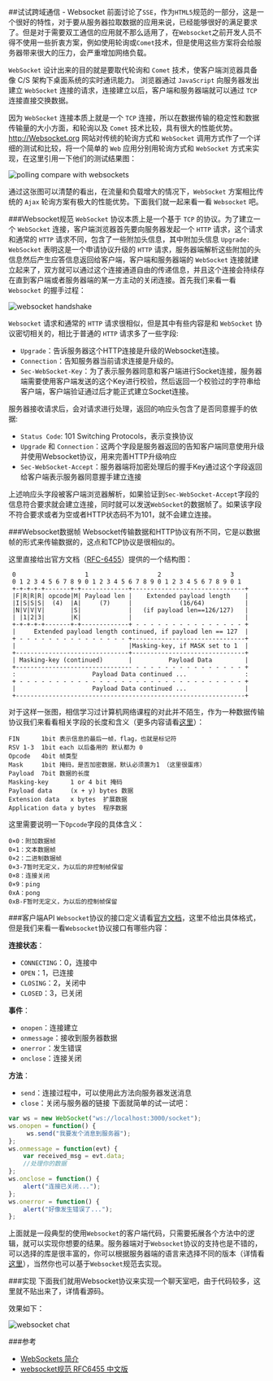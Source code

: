 ##试试跨域通信 - Websocket
前面讨论了`SSE`，作为`HTML5`规范的一部分，这是一个很好的特性，对于要从服务器拉取数据的应用来说，已经能够很好的满足要求了。但是对于需要双工通信的应用就不那么适用了，在`Websocket`之前开发人员不得不使用一些折衷方案，例如使用轮询或`Comet`技术，但是使用这些方案将会给服务器带来很大的压力，会严重增加网络负载。

`WebSocket` 设计出来的目的就是要取代轮询和 `Comet` 技术，使客户端浏览器具备像 C/S 架构下桌面系统的实时通讯能力。 浏览器通过 `JavaScript` 向服务器发出建立 `WebSocket` 连接的请求，连接建立以后，客户端和服务器端就可以通过 `TCP` 连接直接交换数据。

因为 `WebSocket` 连接本质上就是一个 `TCP` 连接，所以在数据传输的稳定性和数据传输量的大小方面，和轮询以及 `Comet` 技术比较，具有很大的性能优势。http://Websocket.org 网站对传统的轮询方式和 `WebSocket` 调用方式作了一个详细的测试和比较，将一个简单的 `Web` 应用分别用轮询方式和 `WebSocket` 方式来实现，在这里引用一下他们的测试结果图：

![polling compare with websockets](http://liuwanlin.info/content/images/2015/04/image002.jpg)

通过这张图可以清楚的看出，在流量和负载增大的情况下，`WebSocket` 方案相比传统的 `Ajax` 轮询方案有极大的性能优势。下面我们就一起来看一看 `Websocket` 吧。

###Websocket规范
`WebSocket` 协议本质上是一个基于 `TCP` 的协议。为了建立一个 `WebSocket` 连接，客户端浏览器首先要向服务器发起一个 `HTTP` 请求，这个请求和通常的 `HTTP` 请求不同，包含了一些附加头信息，其中附加头信息 `Upgrade: WebSocket` 表明这是一个申请协议升级的 `HTTP` 请求，服务器端解析这些附加的头信息然后产生应答信息返回给客户端，客户端和服务器端的 `WebSocket` 连接就建立起来了，双方就可以通过这个连接通道自由的传递信息，并且这个连接会持续存在直到客户端或者服务器端的某一方主动的关闭连接。首先我们来看一看 `Websocket` 的握手过程：

![websocket handshake](http://liuwanlin.info/content/images/2015/04/Websocket-handshake.png)

`Websocket` 请求和通常的 `HTTP` 请求很相似，但是其中有些内容是和 `WebSocket` 协议密切相关的，相比于普通的 `HTTP` 请求多了一些字段:
* `Upgrade`：告诉服务器这个HTTP连接是升级的Websocket连接。
* `Connection`：告知服务器当前请求连接是升级的。
* `Sec-WebSocket-Key`：为了表示服务器同意和客户端进行Socket连接，服务器端需要使用客户端发送的这个Key进行校验，然后返回一个校验过的字符串给客户端，客户端验证通过后才能正式建立Socket连接。

服务器接收请求后，会对请求进行处理，返回的响应头包含了是否同意握手的依据:
* `Status Code`: 101 Switching Protocols，表示变换协议
* `Upgrade` 和 `Connection`：这两个字段是服务器返回的告知客户端同意使用升级并使用Websocket协议，用来完善HTTP升级响应
* `Sec-WebSocket-Accept`：服务器端将加密处理后的握手Key通过这个字段返回给客户端表示服务器同意握手建立连接

上述响应头字段被客户端浏览器解析，如果验证到`Sec-WebSocket-Accept`字段的信息符合要求就会建立连接，同时就可以发送`WebSocket`的数据帧了。如果该字段不符合要求或者为空或者HTTP状态码不为101，就不会建立连接。

###Websocket数据帧
Websocket传输数据和HTTP协议有所不同，它是以数据帧的形式来传输数据的，这点和TCP协议是很相似的。

这里直接给出官方文档（[RFC-6455](http://www.rfc-base.org/txt/rfc-6455.txt)）提供的一个结构图：
```
 0                   1                   2                   3
 0 1 2 3 4 5 6 7 8 9 0 1 2 3 4 5 6 7 8 9 0 1 2 3 4 5 6 7 8 9 0 1
 +-+-+-+-+-------+-+-------------+-------------------------------+
 |F|R|R|R| opcode|M| Payload len |    Extended payload length    |
 |I|S|S|S|  (4)  |A|     (7)     |             (16/64)           |
 |N|V|V|V|       |S|             |   (if payload len==126/127)   |
 | |1|2|3|       |K|             |                               |
 +-+-+-+-+-------+-+-------------+ - - - - - - - - - - - - - - - +
 |     Extended payload length continued, if payload len == 127  |
 + - - - - - - - - - - - - - - - +-------------------------------+
 |                               |Masking-key, if MASK set to 1  |
 +-------------------------------+-------------------------------+
 | Masking-key (continued)       |          Payload Data         |
 +-------------------------------- - - - - - - - - - - - - - - - +
 :                     Payload Data continued ...                :
 + - - - - - - - - - - - - - - - - - - - - - - - - - - - - - - - +
 |                     Payload Data continued ...                |
 +---------------------------------------------------------------+
 ```
对于这样一张图，相信学习过计算机网络课程的对此并不陌生，作为一种数据传输协议我们来看看相关字段的长度和含义（更多内容请看[这里](http://jinnianshilongnian.iteye.com/blog/1899876)）：
```
FIN      1bit 表示信息的最后一帧，flag，也就是标记符  
RSV 1-3  1bit each 以后备用的 默认都为 0  
Opcode   4bit 帧类型  
Mask     1bit 掩码，是否加密数据，默认必须置为1 （这里很蛋疼）  
Payload  7bit 数据的长度  
Masking-key      1 or 4 bit 掩码  
Payload data     (x + y) bytes 数据  
Extension data   x bytes  扩展数据  
Application data y bytes  程序数据  
```
这里需要说明一下`Opcode`字段的具体含义：
```
0×0：附加数据帧  
0×1：文本数据帧  
0×2：二进制数据帧  
0×3-7暂时无定义，为以后的非控制帧保留  
0×8：连接关闭  
0×9：ping  
0xA：pong  
0xB-F暂时无定义，为以后的控制帧保留 
```
###客户端API
`Websocket`协议的接口定义请看[官方文档](http://www.w3.org/TR/2011/WD-websockets-20110419/#websocket)，这里不给出具体格式，但是我们来看一看`Websocket`协议接口有哪些内容：

**连接状态**：
* `CONNECTING`：0，连接中
* `OPEN`：1，已连接
* `CLOSING`：2，关闭中
* `CLOSED`：3，已关闭

**事件**：
* `onopen`：连接建立
* `onmessage`：接收到服务器数据
* `onerror`：发生错误
* `onclose`：连接关闭

**方法**：
* `send`：连接过程中，可以使用此方法向服务器发送消息
* `close`：关闭与服务器的链接
下面就简单的试一试吧：

```javascript
var ws = new WebSocket("ws://localhost:3000/socket");  
ws.onopen = function() {  
     ws.send("我要发个消息到服务器");
};
ws.onmessage = function(evt) {  
    var received_msg = evt.data;
    //处理你的数据
};
ws.onclose = function() {  
    alert("连接已关闭..."); 
};
ws.onerror = function() {  
    alert("好像发生错误了..."); 
};
```
上面就是一段典型的使用`Websocket`的客户端代码，只需要拓展各个方法中的逻辑，就可以实现你想要的结果。服务器端对于`Websocket`协议的支持也是不错的，可以选择的库是很丰富的，你可以根据服务器端的语言来选择不同的版本（详情看[这里](http://www.html5rocks.com/zh/tutorials/websockets/basics/#toc-serverside)），当然你也可以基于`Websocket`规范去实现。

###实现
下面我们就用Websocket协议来实现一个聊天室吧，由于代码较多，这里就不贴出来了，详情看源码。

效果如下：

![websocket chat](http://liuwanlin.info/content/images/2015/04/websocket-chat.gif)

###参考
* [WebSockets 简介](http://www.html5rocks.com/zh/tutorials/websockets/basics/)
* [websocket规范 RFC6455 中文版](http://blog.csdn.net/stoneson/article/details/8063802)
